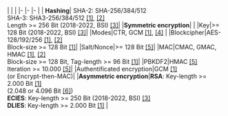 | | |
|- |- |- |
| **Hashing**| SHA-2: SHA-256/384/512 <br> SHA-3: SHA3-256/384/512  [[1]](https://www.bsi.bund.de/SharedDocs/Downloads/EN/BSI/Publications/TechGuidelines/TG02102/BSI-TR-02102-1.pdf?__blob=publicationFile&v=7), [[2]](https://nvlpubs.nist.gov/nistpubs/SpecialPublications/NIST.SP.800-57pt1r4.pdf)<br> Length >= 256 Bit (2018-2022, BSI) [[3]](https://www.keylength.com/en/compare/)|
|**Symmetric encryption**| |
|Key|>= 128 Bit (2018-2022, BSI) [[3]](https://www.keylength.com/en/compare/)|
|Modes|CTR, GCM [[1]](https://www.bsi.bund.de/SharedDocs/Downloads/EN/BSI/Publications/TechGuidelines/TG02102/BSI-TR-02102-1.pdf?__blob=publicationFile&v=7), [[4]](https://nvlpubs.nist.gov/nistpubs/Legacy/SP/nistspecialpublication800-38a.pdf) |
|Blockcipher|AES-128/192/256 [[1]](https://www.bsi.bund.de/SharedDocs/Downloads/EN/BSI/Publications/TechGuidelines/TG02102/BSI-TR-02102-1.pdf?__blob=publicationFile&v=7), [[2]](https://nvlpubs.nist.gov/nistpubs/SpecialPublications/NIST.SP.800-57pt1r4.pdf)<br> Block-size >= 128 Bit  [[1]](https://www.bsi.bund.de/SharedDocs/Downloads/EN/BSI/Publications/TechGuidelines/TG02102/BSI-TR-02102-1.pdf?__blob=publicationFile&v=7)|
|Salt/Nonce|>= 128 Bit [[5]](https://nvlpubs.nist.gov/nistpubs/Legacy/SP/nistspecialpublication800-132.pdf)|
|MAC|CMAC, GMAC, HMAC [[1]](https://www.bsi.bund.de/SharedDocs/Downloads/EN/BSI/Publications/TechGuidelines/TG02102/BSI-TR-02102-1.pdf?__blob=publicationFile&v=7), [[2]](https://nvlpubs.nist.gov/nistpubs/SpecialPublications/NIST.SP.800-57pt1r4.pdf)<br> Block-size >= 128 Bit, Tag-length >= 96 Bit [[1]](https://www.bsi.bund.de/SharedDocs/Downloads/EN/BSI/Publications/TechGuidelines/TG02102/BSI-TR-02102-1.pdf?__blob=publicationFile&v=7)|
|PBKDF2|HMAC [[5]](https://nvlpubs.nist.gov/nistpubs/Legacy/SP/nistspecialpublication800-132.pdf)<br> Iteration >= 10.000 [[5]](https://nvlpubs.nist.gov/nistpubs/Legacy/SP/nistspecialpublication800-132.pdf)|
|Authentificated encryption|GCM [[1]](https://www.bsi.bund.de/SharedDocs/Downloads/EN/BSI/Publications/TechGuidelines/TG02102/BSI-TR-02102-1.pdf?__blob=publicationFile&v=7)<br>(or Encrypt-then-MAC)|
|**Asymmetric encryption**|**RSA**: Key-length >= 2.000 Bit [[1]](https://www.bsi.bund.de/SharedDocs/Downloads/EN/BSI/Publications/TechGuidelines/TG02102/BSI-TR-02102-1.pdf?__blob=publicationFile&v=7)<br>(2.048 or 4.096 Bit [[6]](https://nvlpubs.nist.gov/nistpubs/specialpublications/nist.sp.800-57pt3r1.pdf)) <br> **ECIES**: Key-length >= 250 Bit (2018-2022, BSI) [[3]](https://www.keylength.com/en/compare/)<br>  **DLIES**: Key-length >= 2.000 Bit [[1]](https://www.bsi.bund.de/SharedDocs/Downloads/EN/BSI/Publications/TechGuidelines/TG02102/BSI-TR-02102-1.pdf?__blob=publicationFile&v=7) |





